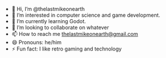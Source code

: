 - 👋 Hi, I’m @thelastmikeonearth
- 👀 I’m interested in computer science and game development.
- 🌱 I’m currently learning Godot.
- 💞️ I’m looking to collaborate on whatever
- 📫 How to reach me thelastmikeonearth@gmail.com
- 😄 Pronouns: he/him
- ⚡ Fun fact: I like retro gaming and technology

<!---
thelastmikeonearth/thelastmikeonearth is a ✨ special ✨ repository because its `README.md` (this file) appears on your GitHub profile.
You can click the Preview link to take a look at your changes.
--->
